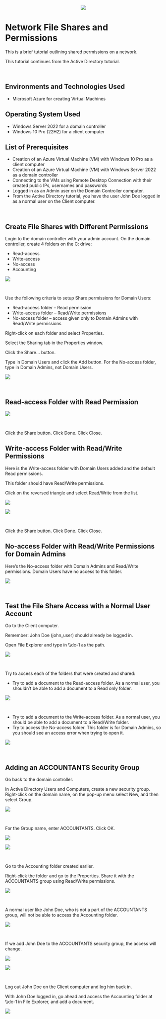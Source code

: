 <p align="center">
<img src="https://github.com/darrylbartlett/network-shares/assets/159499839/f3dd7112-ad2b-471c-9348-6c6ecac61e27)"/>
</p>

<h1>Network File Shares and Permissions</h1>
<p>This is a brief tutorial outlining shared permissions on a network.</p>
<p>This tutorial continues from the Active Directory tutorial.</p><br />


<h2>Environments and Technologies Used</h2>

- Microsoft Azure for creating Virtual Machines

<h2>Operating System Used</h2>

- Windows Server 2022 for a domain controller
- Windows 10 Pro (22H2) for a client computer

<h2>List of Prerequisites</h2>

- Creation of an Azure Virtual Machine (VM) with Windows 10 Pro as a client computer
- Creation of an Azure Virtual Machine (VM) with Windows Server 2022 as a domain controller
- Connecting to the VMs using Remote Desktop Connection with their created public IPs, usernames and passwords
- Logged in as an Admin user on the Domain Controller computer.
- From the Active Directory tutorial, you have the user John Doe logged in as a normal user on the Client computer.
<br />


<h2>Create File Shares with Different Permissions</h2>

<p>Login to the domain controller with your admin account. On the domain controller, create 4 folders on the C: drive:</p>

- Read-access
- Write-access
- No-access
- Accounting

<p>
<img src="https://github.com/darrylbartlett/network-shares/assets/159499839/add5fc82-ed24-47ca-8a9f-db2f4177a891"/>
</p>
<br />

<p>Use the following criteria to setup Share permissions for Domain Users:</p>

- Read-access folder – Read permission
- Write-access folder – Read/Write permissions
- No-access folder – access given only to Domain Admins with Read/Write permissions

<p>Right-click on each folder and select Properties.</p>
<p>Select the Sharing tab in the Properties window.</p>
<p>Click the Share… button.</p>
<p>Type in Domain Users and click the Add button. For the No-access folder, type in Domain Admins, not Domain Users.</p>

<p>
<img src="https://github.com/darrylbartlett/network-shares/assets/159499839/96b8ea19-8401-48a9-8832-fe64e2226e82"/>
</p>
<br />

<h2>Read-access Folder with Read Permission</h2>

<p>
<img src="https://github.com/darrylbartlett/network-shares/assets/159499839/63497466-d42c-4c17-868f-eb59da5aecac"/>
</p>
<br />
<p>Click the Share button. Click Done. Click Close.</p>

<h2>Write-access Folder with Read/Write Permissions</h2>

<p>Here is the Write-access folder with Domain Users added and the default Read permissions.</p>
<p>This folder should have Read/Write permissions.</p>
<p>Click on the reversed triangle and select Read/Write from the list.</p>
<p>
<img src="https://github.com/darrylbartlett/network-shares/assets/159499839/9c43d74f-c5ad-4586-95e9-bc1c944e7367"/>
</p>
<p>
<img src="https://github.com/darrylbartlett/network-shares/assets/159499839/2e619734-a2df-4041-b811-40eb6a18ebe2"/>
</p>
<br />
<p>Click the Share button. Click Done. Click Close.</p>

<h2>No-access Folder with Read/Write Permissions for Domain Admins</h2>

<p>Here’s the No-access folder with Domain Admins and Read/Write permissions. Domain Users have no access to this folder.</p>
<p>
<img src="https://github.com/darrylbartlett/network-shares/assets/159499839/0ff2a801-6b9a-41ce-866d-79518d53c3e3"/>
</p>
<br />

<h2>Test the File Share Access with a Normal User Account</h2>

<p>Go to the Client computer.</p>
<p>Remember: John Doe (john_user) should already be logged in.</p>
<p>Open File Explorer and type in \\dc-1 as the path.</p>
<p>
<img src="https://github.com/darrylbartlett/network-shares/assets/159499839/c58e4b34-82f9-4de7-830c-d6683e18a6ec"/>
</p>
<br />

<p>Try to access each of the folders that were created and shared:</p>

- Try to add a document to the Read-access folder. As a normal user, you shouldn’t be able to add a document to a Read only folder.</p>

<p>
<img src="https://github.com/darrylbartlett/network-shares/assets/159499839/0b6a56fe-d947-4f80-b540-6166281bd31b"/>
</p>
<br />

- Try to add a document to the Write-access folder. As a normal user, you should be able to add a document to a Read/Write folder.
- Try to access the No-access folder. This folder is for Domain Admins, so you should see an access error when trying to open it.

<p>
<img src="https://github.com/darrylbartlett/network-shares/assets/159499839/4c264d34-4545-43ec-983f-c9c5a2c5047f"/>
</p>
<br />

<h2>Adding an ACCOUNTANTS Security Group</h2>

<p>Go back to the domain controller.</p>
<p>In Active Directory Users and Computers, create a new security group. Right-click on the domain name, on the pop-up menu select New, and then select Group.</p>
<p>
<img src="https://github.com/darrylbartlett/network-shares/assets/159499839/0ad6a22d-de97-4ffa-8bff-f347c5efd825"/>
</p>
<br />

<p>For the Group name, enter ACCOUNTANTS. Click OK.</p>
<p>
<img src="https://github.com/darrylbartlett/network-shares/assets/159499839/13b64f5e-2f33-46d0-b77a-1adf83477176"/>
</p>
<p>
<img src="https://github.com/darrylbartlett/network-shares/assets/159499839/d73a57ab-10c6-47cf-86a1-b8fbedca2c8e"/>
</p>
<br />

<p>Go to the Accounting folder created earlier.</p>
<p>Right-click the folder and go to the Properties. Share it with the ACCOUNTANTS group using Read/Write permissions.</p>
<p>
<img src="https://github.com/darrylbartlett/network-shares/assets/159499839/076465b4-20c2-4351-a2f3-eaa97b165616"/>
</p>
<br />

<p>A normal user like John Doe, who is not a part of the ACCOUNTANTS group, will not be able to access the Accounting folder.</p>
<p>
<img src="https://github.com/darrylbartlett/network-shares/assets/159499839/fb0caacd-2808-4f7f-9657-2b5219cb0a76"/>
</p>
<br />

<p>If we add John Doe to the ACCOUNTANTS security group, the access will change.</p>
<p>
<img src="https://github.com/darrylbartlett/network-shares/assets/159499839/2bf41ccb-2bd2-4dec-864c-14bd589be328"/>
</p>
<p>
<img src="https://github.com/darrylbartlett/network-shares/assets/159499839/318a1e8a-1cd7-4f0b-b060-284630cfdc35"/>
</p>
<br />

<p>Log out John Doe on the Client computer and log him back in.</p>
<p>With John Doe logged in, go ahead and access the Accounting folder at \\dc-1 in File Explorer, and add a document.</p>
<p>
<img src="https://github.com/darrylbartlett/network-shares/assets/159499839/6487721b-3452-4bd2-b583-4e698465324d"/>
</p>
<br />






